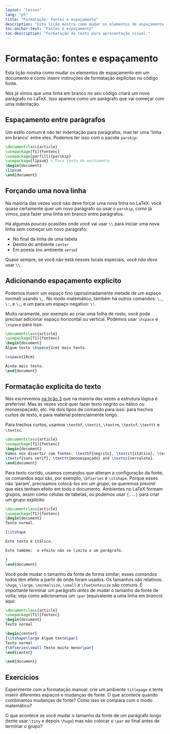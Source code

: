 ```yaml
---
layout: "lesson"
lang: "pt"
title: "Formatação: fontes e espaçamento"
description: "Esta lição mostra como mudar os elementos de espaçamento em um documento e como inserir instruções de formatação explícitas no código fonte."
toc-anchor-text: "Fontes & espaçamento"
toc-description: "Formatação do texto para apresentação visual."
---
```


# Formatação: fontes e espaçamento

<span
  class="summary">Esta lição mostra como mudar os elementos de espaçamento em um
  documento e como inserir instruções de formatação explícitas no código
  fonte.</span>

Nós já vimos que uma linha em branco no seu código criará um novo parágrafo no
LaTeX.  Isso aparece como um parágrafo que vai começar com uma indentação.

## Espaçamento entre parágrafos

Um estilo comum é não ter indentação para parágrafos, mas ter uma
'linha em branco' entre eles.  Podemos ter isso com o pacote `parskip`:

```latex
\documentclass{article}
\usepackage[T1]{fontenc}
\usepackage[parfill]{parskip}
\usepackage{lipsum} % Para texto de enchimento
\begin{document}
\lipsum
\end{document}
```

## Forçando uma nova linha

Na maioria das vezes você não deve forçar uma nova linha no LaTeX:  você quase
certamente quer um novo parágrafo ou usar o `parskip`, como já vimos, para fazer
uma linha em branco entre parágrafos.

Há algumas _poucas_ ocasiões onde você vai usar `\\` para iniciar uma nova linha
sem começar um novo parágrafo:

- No final da linha de uma tabela
- Dentro do ambiente `center`
- Em poesia (no ambiente `verse`)

Quase sempre, se você não está nesses locais especiais, você _não deve_ usar
`\\`.

## Adicionando espaçamento explícito

Podemos inserir um espaço fino (aproximadamente metade de um espaço normal)
usando `\,`.  No modo matemático, também há outros comandos: `\.`, `\:`, e `\;`,
e um para um espaço negativo: `\!`.

Muito raramente, por exemplo ao criar uma folha de rosto, você pode precisar
adicionar espaço horizontal ou vertical.  Podemos usar `\hspace` e `\vspace`
para isso:

```latex
\documentclass{article}
\usepackage[T1]{fontenc}
\begin{document}
Algum texto \hspace{1cm} mais texto.

\vspace{10cm}

Ainda mais texto.
\end{document}
```

## Formatação explícita do texto

Nós escrevemos [na lição 3](lesson-03) que na maioria das vezes a
estrutura lógica é preferível.  Mas às vezes você quer fazer texto negrito ou
itálico ou monoespaçado, etc.  Há dois tipos de comando para isso:  para trechos
curtos de texto, e para material potencialmente longo.

Para trechos curtos, usamos `\textbf`, `\textit`, `\textrm`, `\textsf`,
`\texttt` e `\textsc`.

```latex
\documentclass{article}
\usepackage[T1]{fontenc}
\begin{document}
Vamos nos divertir com fontes: \textbf{negrito}, \textit{itálico}, \textrm{romano},
\textsf{sans serif}, \texttt{monoespaçado} and \textsc{versalete}.
\end{document}
```

Para texto corrido, usamos comandos que alteram a configuração da fonte;  os
comandos aqui são, por exemplo, `\bfseries` e `\itshape`.  Porque esses não
'param', precisamos colocá-los em um _grupo_, se queremos previnir que eles
tenham efeito em todo o documento.  Ambientes no LaTeX formam grupos, assim como
células de tabelas, ou podemos usar `{...}` para criar um grupo explícito:

```latex
\documentclass{article}
\usepackage[T1]{fontenc}
\begin{document}
Texto normal.

{\itshape

Este texto é itálico.

Este também:  o efeito não se limita a um parágrafo.

}
\end{document}
```

Você pode mudar o tamanho da fonte de forma similar;  esses comandos todos têm
efeito a partir de onde foram usados.  Os tamanhos são relativos:  `\huge`,
`\large`, `\normalsize`, `\small` e `\footnotesize` são comuns.  É importante
terminar um parágrafo _antes_ de mudar o tamanho da fonte de volta; veja como
adicionamos um `\par` (equivalente a uma linha em branco) aqui:

```latex
\documentclass{article}
\usepackage[T1]{fontenc}
\begin{document}
Texto normal

\begin{center}
{\itshape\large Algum texto\par}
Texto normal
{\bfseries\small Texto muito menor\par}
\end{center}

\end{document}
```

## Exercícios

Experimente com a formatação manual: crie um ambiente `titlepage` e tente
inserir diferentes espaços e mudanças de fonte.  O que acontece quando
combinamos mudanças de fonte?  Como isso se compara com o modo matemático?

O que acontece se você mudar o tamanho da fonte de um parágrafo longo (tente
usar `\tiny` e depois `\huge`) mas não colocar o `\par` ao final antes de
terminar o grupo?
